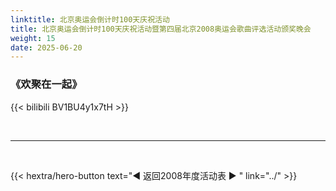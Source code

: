```yaml
---
linktitle: 北京奥运会倒计时100天庆祝活动
title: 北京奥运会倒计时100天庆祝活动暨第四届北京2008奥运会歌曲评选活动颁奖晚会
weight: 15
date: 2025-06-20
---
```


### 《欢聚在一起》

{{< bilibili BV1BU4y1x7tH >}}


<br>
<hr>
<br>

{{< hextra/hero-button text="◀ 返回2008年度活动表 ▶ " link="../" >}}